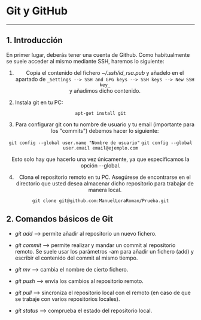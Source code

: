 # Git y GitHub
------------------------------

## 1. Introducción

En primer lugar, deberás tener una cuenta de Github. Como habitualmente se suele
acceder al mismo mediante SSH, haremos lo siguiente:

<div align="center">

1. Copia el contenido del fichero *~/.ssh/id_rsa.pub* y añadelo en el
   apartado de 
   ```_Settings --> SSH and GPG keys --> SSH keys --> New SSH key_```  
   y añadimos dicho contenido.  

</div>

2. Instala git en tu PC:

<div align="center">

```apt-get install git```

3. Para configurar git con tu nombre de usuario y tu email (importante para
los "commits") debemos hacer lo siguiente:

```git config --global user.name "Nombre de usuario"```
```git config --global user.email email@ejemplo.com```

Esto solo hay que hacerlo una vez únicamente, ya que especificamos la opción
--global.

4. Clona el repositorio remoto en tu PC. Asegúrese de encontrarse en el 
directorio que usted desea almacenar dicho repositorio para trabajar de manera
local.

```git clone git@github.com:ManuelLoraRoman/Prueba.git``` 

</div>

## 2. Comandos básicos de Git

* _git add_ --> permite añadir al repositorio un nuevo fichero.

* _git commit_ --> permite realizar y mandar un commit al repositorio remoto.
                 Se suele usar los parámetros -am para añadir un fichero
		 (add) y escribir el contenido del commit al mismo tiempo.

* _git mv_ --> cambia el nombre de cierto fichero.

* _git push_ --> envía los cambios al repositorio remoto.

* _git pull_ --> sincroniza el repositorio local con el remoto (en caso de que
               se trabaje con varios repositorios locales).

* _git status_ --> comprueba el estado del repositorio local.
